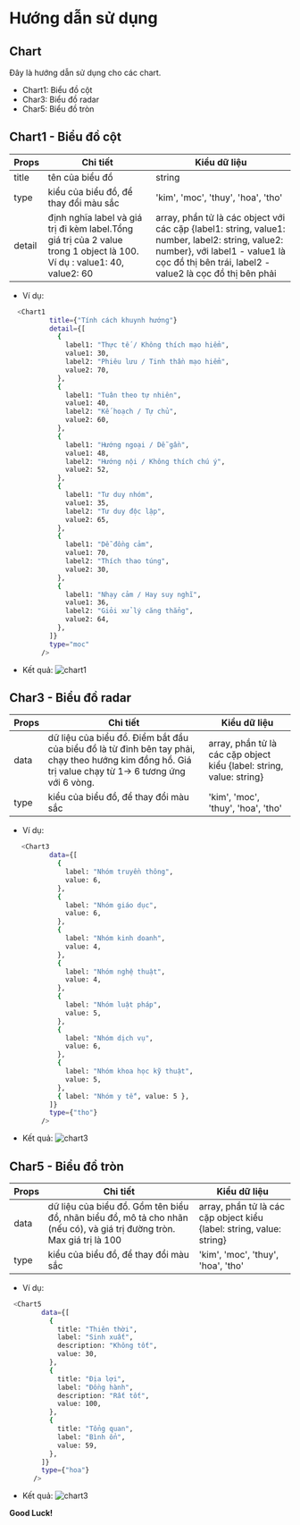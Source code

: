 # Hướng dẫn sử dụng
## Chart

Đây là hướng dẫn sử dụng cho các chart.

- Chart1: Biểu đồ cột
- Char3: Biểu đồ radar
- Char5: Biểu đồ tròn

## Chart1 - Biểu đồ cột

| Props | Chi tiết | Kiểu dữ liệu |
| ------ | ------ | ----- |
| title | tên của biểu đồ | string
| type | kiểu của biểu đồ, để thay đổi màu sắc | 'kim', 'moc', 'thuy', 'hoa', 'tho' |
| detail | định nghĩa label và giá trị đi kèm label.Tổng giá trị của 2 value trong 1 object là 100. Ví dụ : value1: 40, value2: 60 |array, phần tử là các object với các cặp {label1: string, value1: number, label2: string, value2: number}, với label1 - value1 là cọc đồ thị bên trái, label2 - value2 là cọc đồ thị bên phải |
- Ví dụ:
```sh
  <Chart1
          title={"Tính cách khuynh hướng"}
          detail={[
            {
              label1: "Thực tế / Không thích mạo hiểm",
              value1: 30,
              label2: "Phiêu lưu / Tinh thần mạo hiểm",
              value2: 70,
            },
            {
              label1: "Tuân theo tự nhiên",
              value1: 40,
              label2: "Kế hoạch / Tự chủ",
              value2: 60,
            },
            {
              label1: "Hướng ngoại / Dễ gần",
              value1: 48,
              label2: "Hướng nội / Không thích chú ý",
              value2: 52,
            },
            {
              label1: "Tư duy nhóm",
              value1: 35,
              label2: "Tư duy độc lập",
              value2: 65,
            },
            {
              label1: "Dễ đồng cảm",
              value1: 70,
              label2: "Thích thao túng",
              value2: 30,
            },
            {
              label1: "Nhạy cảm / Hay suy nghĩ",
              value1: 36,
              label2: "Giỏi xử lý căng thẳng",
              value2: 64,
            },
          ]}
          type="moc"
        />
```
- Kết quả:
![chart1](https://scontent.fvii1-1.fna.fbcdn.net/v/t39.30808-6/414986757_1391836301755998_1060101709197655160_n.jpg?_nc_cat=107&ccb=1-7&_nc_sid=3635dc&_nc_ohc=jS4zlmG9xx4AX_ONOdN&_nc_ht=scontent.fvii1-1.fna&oh=00_AfAlEPtVz8-WS_kSctUKQ0399_2i0TSq6TAcB82rufq-4Q&oe=65936230)



## Char3 - Biểu đồ radar

| Props | Chi tiết | Kiểu dữ liệu |
| ------ | ------ | ----- |
| data | dữ liệu của biểu đồ. Điểm bắt đầu của biểu đồ là từ đỉnh bên tay phải, chạy theo hướng kim đồng hồ. Giá trị value chạy từ 1-> 6 tương ứng với 6 vòng. | array, phần tử là các cặp object kiểu {label: string, value: string}
| type | kiểu của biểu đồ, để thay đổi màu sắc | 'kim', 'moc', 'thuy', 'hoa', 'tho' |


- Ví dụ:
```sh
   <Chart3
          data={[
            {
              label: "Nhóm truyền thông",
              value: 6,
            },
            {
              label: "Nhóm giáo dục",
              value: 6,
            },
            {
              label: "Nhóm kinh doanh",
              value: 4,
            },
            {
              label: "Nhóm nghệ thuật",
              value: 4,
            },
            {
              label: "Nhóm luật pháp",
              value: 5,
            },
            {
              label: "Nhóm dịch vụ",
              value: 6,
            },
            {
              label: "Nhóm khoa học kỹ thuật",
              value: 5,
            },
            { label: "Nhóm y tế", value: 5 },
          ]}
          type={"tho"}
        />
```

- Kết quả: 
![chart3](https://scontent.fvii1-1.fna.fbcdn.net/v/t39.30808-6/415028314_1391839105089051_8475325630028989499_n.jpg?_nc_cat=109&ccb=1-7&_nc_sid=3635dc&_nc_ohc=AMBmWM0IOkUAX9WEWw8&_nc_ht=scontent.fvii1-1.fna&oh=00_AfBH7_SU2vcm1Ke1f2t6U06B1Zi3hEasAmd4HhDRN3lkqQ&oe=6593ACE8)

## Char5 - Biểu đồ tròn
| Props | Chi tiết | Kiểu dữ liệu |
| ------ | ------ | ----- |
| data | dữ liệu của biểu đồ. Gồm tên biểu đồ, nhãn biểu đồ, mô tả cho nhãn (nếu có), và giá trị đường tròn. Max giá trị là 100 | array, phần tử là các cặp object kiểu {label: string, value: string}
| type | kiểu của biểu đồ, để thay đổi màu sắc | 'kim', 'moc', 'thuy', 'hoa', 'tho' |

- Ví dụ:
```sh
 <Chart5
        data={[
          {
            title: "Thiên thời",
            label: "Sinh xuất",
            description: "Không tốt",
            value: 30,
          },
          {
            title: "Địa lợi",
            label: "Đồng hành",
            description: "Rất tốt",
            value: 100,
          },
          {
            title: "Tổng quan",
            label: "Bình ổn",
            value: 59,
          },
        ]}
        type={"hoa"}
      />
```
- Kết quả:
![chart3](https://scontent.fvii1-1.fna.fbcdn.net/v/t39.30808-6/414669693_1391840091755619_4155773155336742427_n.jpg?_nc_cat=102&ccb=1-7&_nc_sid=3635dc&_nc_ohc=HqwCPUGJLH4AX-JC8Hc&_nc_ht=scontent.fvii1-1.fna&oh=00_AfABjMqaFNE7ZAfkFZobS8UeqkYpn7973OupCsxgdwVH8g&oe=65941DE0)


**Good Luck!**
